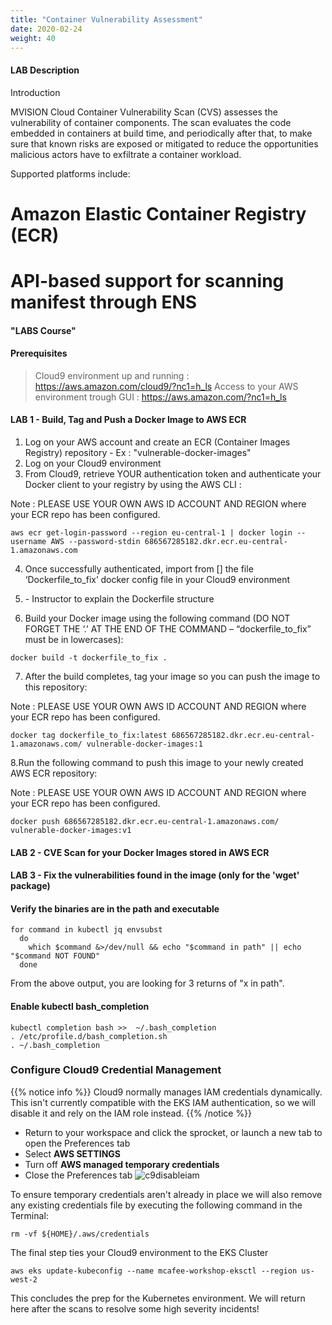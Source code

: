 ```yaml
---
title: "Container Vulnerability Assessment"
date: 2020-02-24
weight: 40
---
```


#### LAB Description

Introduction

MVISION Cloud Container Vulnerability Scan (CVS) assesses the vulnerability of container components. The scan evaluates the code embedded in containers at build time, and periodically after that, to make sure that known risks are exposed or mitigated to reduce the opportunities malicious actors have to exfiltrate a container workload.

Supported platforms include:

# Amazon Elastic Container Registry (ECR)
# API-based support for scanning manifest through ENS

#### "LABS Course"

#### Prerequisites
> Cloud9 environment up and running : https://aws.amazon.com/cloud9/?nc1=h_ls
> Access to your AWS environment trough GUI : https://aws.amazon.com/?nc1=h_ls

#### LAB 1 - Build, Tag and Push a Docker Image to AWS ECR
1. Log on your AWS account and create an ECR (Container Images Registry) repository - Ex : "vulnerable-docker-images"
2. Log on your Cloud9 environment 
3. From Cloud9, retrieve YOUR authentication token and authenticate your Docker client to your registry by using the AWS CLI :

Note : PLEASE USE YOUR OWN AWS ID ACCOUNT AND REGION where your ECR repo has been configured.

```
aws ecr get-login-password --region eu-central-1 | docker login --username AWS --password-stdin 686567285182.dkr.ecr.eu-central-1.amazonaws.com

```
4. Once successfully authenticated, import from [] the file ‘Dockerfile_to_fix’ docker config file in your Cloud9 environment

5. <Wait for instruction> - Instructor to explain the Dockerfile structure

6. Build your Docker image using the following command (DO NOT FORGET THE ‘.’ AT THE END OF THE COMMAND – “dockerfile_to_fix” must be in lowercases):

```
docker build -t dockerfile_to_fix .
```
7. After the build completes, tag your image so you can push the image to this repository:

Note : PLEASE USE YOUR OWN AWS ID ACCOUNT AND REGION where your ECR repo has been configured.
```
docker tag dockerfile_to_fix:latest 686567285182.dkr.ecr.eu-central-1.amazonaws.com/ vulnerable-docker-images:1
```
8.Run the following command to push this image to your newly created AWS ECR repository:

Note : PLEASE USE YOUR OWN AWS ID ACCOUNT AND REGION where your ECR repo has been configured.
```
docker push 686567285182.dkr.ecr.eu-central-1.amazonaws.com/ vulnerable-docker-images:v1
```

#### LAB 2 - CVE Scan for your Docker Images stored in AWS ECR
#### LAB 3 - Fix the vulnerabilities found in the image (only for the 'wget' package)


#### Verify the binaries are in the path and executable
```
for command in kubectl jq envsubst
  do
    which $command &>/dev/null && echo "$command in path" || echo "$command NOT FOUND"
  done

```

From the above output, you are looking for 3 returns of "x in path".

#### Enable kubectl bash_completion
```
kubectl completion bash >>  ~/.bash_completion
. /etc/profile.d/bash_completion.sh
. ~/.bash_completion

```


### Configure Cloud9 Credential Management
{{% notice info %}}
Cloud9 normally manages IAM credentials dynamically. This isn't currently compatible with
the EKS IAM authentication, so we will disable it and rely on the IAM role instead.
{{% /notice %}}

- Return to your workspace and click the sprocket, or launch a new tab to open the Preferences tab
- Select **AWS SETTINGS**
- Turn off **AWS managed temporary credentials**
- Close the Preferences tab
![c9disableiam](/images/c9disableiam.png?classes=border,shadow)


To ensure temporary credentials aren't already in place we will also remove
any existing credentials file by executing the following command in the Terminal:
```
rm -vf ${HOME}/.aws/credentials
```

The final step ties your Cloud9 environment to the EKS Cluster

```
aws eks update-kubeconfig --name mcafee-workshop-eksctl --region us-west-2
```

This concludes the prep for the Kubernetes environment. We will return here after the scans to resolve some high severity incidents!
